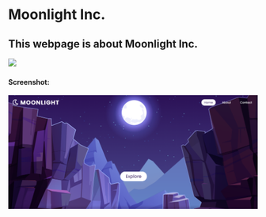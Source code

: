 # Moonlight Inc.
## This webpage is about Moonlight Inc.

<img src="https://img.shields.io/github/license/iamabhi9v/moonlight"/>

#### Screenshot:

![](images/moonlight.png)
